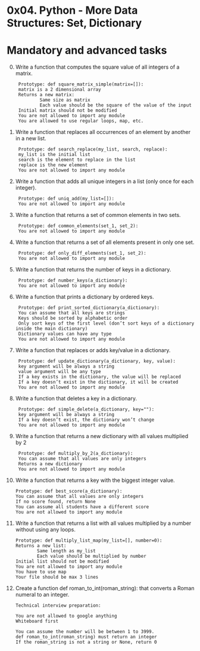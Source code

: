 # 0x04. Python - More Data Structures: Set, Dictionary

# Mandatory and advanced tasks

0. Write a function that computes the square value of all integers of a matrix.

        Prototype: def square_matrix_simple(matrix=[]):
        matrix is a 2 dimensional array
        Returns a new matrix:
                Same size as matrix
                Each value should be the square of the value of the input
        Initial matrix should not be modified
        You are not allowed to import any module
        You are allowed to use regular loops, map, etc.

1. Write a function that replaces all occurrences of an element by another in a new list.

        Prototype: def search_replace(my_list, search, replace):
        my_list is the initial list
        search is the element to replace in the list
        replace is the new element
        You are not allowed to import any module

2. Write a function that adds all unique integers in a list (only once for each integer).

        Prototype: def uniq_add(my_list=[]):
        You are not allowed to import any module

3. Write a function that returns a set of common elements in two sets.

        Prototype: def common_elements(set_1, set_2):
        You are not allowed to import any module
  
4. Write a function that returns a set of all elements present in only one set.

        Prototype: def only_diff_elements(set_1, set_2):
        You are not allowed to import any module
  
5. Write a function that returns the number of keys in a dictionary.

        Prototype: def number_keys(a_dictionary):
        You are not allowed to import any module

6. Write a function that prints a dictionary by ordered keys.

        Prototype: def print_sorted_dictionary(a_dictionary):
        You can assume that all keys are strings
        Keys should be sorted by alphabetic order
        Only sort keys of the first level (don’t sort keys of a dictionary inside the main dictionary)
        Dictionary values can have any type
        You are not allowed to import any module

7. Write a function that replaces or adds key/value in a dictionary.

        Prototype: def update_dictionary(a_dictionary, key, value):
        key argument will be always a string
        value argument will be any type
        If a key exists in the dictionary, the value will be replaced
        If a key doesn’t exist in the dictionary, it will be created
        You are not allowed to import any module
        
8. Write a function that deletes a key in a dictionary.

        Prototype: def simple_delete(a_dictionary, key=""):
        key argument will be always a string
        If a key doesn’t exist, the dictionary won’t change
        You are not allowed to import any module
       
9. Write a function that returns a new dictionary with all values multiplied by 2

        Prototype: def multiply_by_2(a_dictionary):
        You can assume that all values are only integers
        Returns a new dictionary
        You are not allowed to import any module
        
10. Write a function that returns a key with the biggest integer value.

        Prototype: def best_score(a_dictionary):
        You can assume that all values are only integers
        If no score found, return None
        You can assume all students have a different score
        You are not allowed to import any module
        
11. Write a function that returns a list with all values multiplied by a number without using any loops.

        Prototype: def multiply_list_map(my_list=[], number=0):
        Returns a new list:
                Same length as my_list
                Each value should be multiplied by number
        Initial list should not be modified
        You are not allowed to import any module
        You have to use map
        Your file should be max 3 lines

12. Create a function def roman_to_int(roman_string): that converts a Roman numeral to an integer.

        Technical interview preparation:

        You are not allowed to google anything
        Whiteboard first
        
        You can assume the number will be between 1 to 3999.
        def roman_to_int(roman_string) must return an integer
        If the roman_string is not a string or None, return 0
